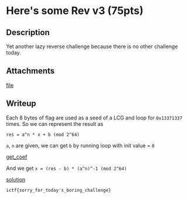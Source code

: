 # Here's some Rev v3 (75pts)

## Description

Yet another lazy reverse challenge because there is no other challenge today.

## Attachments

[file](./chall)

## Writeup

Each 8 bytes of flag are used as a seed of a LCG and loop for `0x13371337` times. So we can represent the result as 

`res = a^n * x + b (mod 2^64)`

`a`, `n` are given, we can get `b` by running loop with init value = `0`

[get_coef](./solution.c)

And we get `x = (res - b) * (a^n)^-1 (mod 2^64)`

[solution](./solution.py)

`ictf{sorry_for_today's_boring_challenge}`
